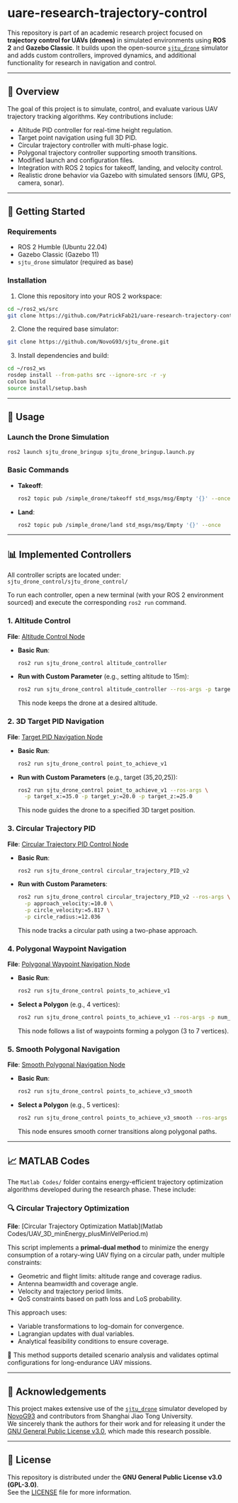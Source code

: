 # uare-research-trajectory-control

This repository is part of an academic research project focused on **trajectory control for UAVs (drones)** in simulated environments using **ROS 2** and **Gazebo Classic**. It builds upon the open-source [`sjtu_drone`](https://github.com/NovoG93/sjtu_drone) simulator and adds custom controllers, improved dynamics, and additional functionality for research in navigation and control.

---

## 📌 Overview

The goal of this project is to simulate, control, and evaluate various UAV trajectory tracking algorithms. Key contributions include:

- Altitude PID controller for real-time height regulation.
- Target point navigation using full 3D PID.
- Circular trajectory controller with multi-phase logic.
- Polygonal trajectory controller supporting smooth transitions.
- Modified launch and configuration files.
- Integration with ROS 2 topics for takeoff, landing, and velocity control.
- Realistic drone behavior via Gazebo with simulated sensors (IMU, GPS, camera, sonar).

---

## 🚀 Getting Started

### Requirements

- ROS 2 Humble (Ubuntu 22.04)
- Gazebo Classic (Gazebo 11)
- `sjtu_drone` simulator (required as base)

### Installation

1. Clone this repository into your ROS 2 workspace:

```bash
cd ~/ros2_ws/src
git clone https://github.com/PatrickFab21/uare-research-trajectory-control.git
```

2. Clone the required base simulator:

```bash
git clone https://github.com/NovoG93/sjtu_drone.git
```

3. Install dependencies and build:

```bash
cd ~/ros2_ws
rosdep install --from-paths src --ignore-src -r -y
colcon build
source install/setup.bash
```

---

## 🧪 Usage

### Launch the Drone Simulation

```bash
ros2 launch sjtu_drone_bringup sjtu_drone_bringup.launch.py
```

### Basic Commands

- **Takeoff**:
  ```bash
  ros2 topic pub /simple_drone/takeoff std_msgs/msg/Empty '{}' --once
  ```

- **Land**:
  ```bash
  ros2 topic pub /simple_drone/land std_msgs/msg/Empty '{}' --once
  ```

---

## 📊 Implemented Controllers

All controller scripts are located under: `sjtu_drone_control/sjtu_drone_control/`

To run each controller, open a new terminal (with your ROS 2 environment sourced) and execute the corresponding `ros2 run` command.

### 1. Altitude Control
**File**: [Altitude Control Node](sjtu_drone_control/sjtu_drone_control/altitude_controller.py)

- **Basic Run**:
  ```bash
  ros2 run sjtu_drone_control altitude_controller
  ```
- **Run with Custom Parameter** (e.g., setting altitude to 15m):
  ```bash
  ros2 run sjtu_drone_control altitude_controller --ros-args -p target_altitude:=15.0
  ```
  This node keeps the drone at a desired altitude.

### 2. 3D Target PID Navigation
**File**: [Target PID Navigation Node](sjtu_drone_control/sjtu_drone_control/point_to_achieve_v1.py)

- **Basic Run**:
  ```bash
  ros2 run sjtu_drone_control point_to_achieve_v1
  ```
- **Run with Custom Parameters** (e.g., target (35,20,25)):
  ```bash
  ros2 run sjtu_drone_control point_to_achieve_v1 --ros-args \
    -p target_x:=35.0 -p target_y:=20.0 -p target_z:=25.0
  ```
  This node guides the drone to a specified 3D target position.

### 3. Circular Trajectory PID
**File**: [Circular Trajectory PID Control Node](sjtu_drone_control/sjtu_drone_control/circular_trajectory_PID_v2.py)

- **Basic Run**:
  ```bash
  ros2 run sjtu_drone_control circular_trajectory_PID_v2
  ```
- **Run with Custom Parameters**:
  ```bash
  ros2 run sjtu_drone_control circular_trajectory_PID_v2 --ros-args \
    -p approach_velocity:=10.0 \
    -p circle_velocity:=5.817 \
    -p circle_radius:=12.036
  ```
  This node tracks a circular path using a two-phase approach.

### 4. Polygonal Waypoint Navigation
**File**: [Polygonal Waypoint Navigation Node](sjtu_drone_control/sjtu_drone_control/points_to_achieve_v1.py)

- **Basic Run**:
  ```bash
  ros2 run sjtu_drone_control points_to_achieve_v1
  ```
- **Select a Polygon** (e.g., 4 vertices):
  ```bash
  ros2 run sjtu_drone_control points_to_achieve_v1 --ros-args -p num_vertices:=4
  ```
  This node follows a list of waypoints forming a polygon (3 to 7 vertices).

### 5. Smooth Polygonal Navigation
**File**: [Smooth Polygonal Navigation Node](sjtu_drone_control/sjtu_drone_control/points_to_achieve_v3_smooth.py)

- **Basic Run**:
  ```bash
  ros2 run sjtu_drone_control points_to_achieve_v3_smooth
  ```
- **Select a Polygon** (e.g., 5 vertices):
  ```bash
  ros2 run sjtu_drone_control points_to_achieve_v3_smooth --ros-args -p num_vertices:=5
  ```
  This node ensures smooth corner transitions along polygonal paths.

---

## 📈 MATLAB Codes

The `Matlab Codes/` folder contains energy-efficient trajectory optimization algorithms developed during the research phase. These include:

### 🔍 Circular Trajectory Optimization
**File**: [Circular Trajectory Optimization Matlab](Matlab Codes/UAV_3D_minEnergy_plusMinVelPeriod.m)

This script implements a **primal-dual method** to minimize the energy consumption of a rotary-wing UAV flying on a circular path, under multiple constraints:

- Geometric and flight limits: altitude range and coverage radius.
- Antenna beamwidth and coverage angle.
- Velocity and trajectory period limits.
- QoS constraints based on path loss and LoS probability.

This approach uses:
- Variable transformations to log-domain for convergence.
- Lagrangian updates with dual variables.
- Analytical feasibility conditions to ensure coverage.

📌 This method supports detailed scenario analysis and validates optimal configurations for long-endurance UAV missions.

---

## 🙏 Acknowledgements

This project makes extensive use of the [`sjtu_drone`](https://github.com/NovoG93/sjtu_drone) simulator developed by [NovoG93](https://github.com/NovoG93) and contributors from Shanghai Jiao Tong University.\
We sincerely thank the authors for their work and for releasing it under the [GNU General Public License v3.0](https://www.gnu.org/licenses/gpl-3.0.html), which made this research possible.

---

## 📄 License

This repository is distributed under the **GNU General Public License v3.0 (GPL-3.0)**.\
See the [LICENSE](LICENSE) file for more information.

